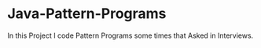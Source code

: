 # Java-Pattern-Programs
In this Project I code Pattern Programs some times that Asked in Interviews.
